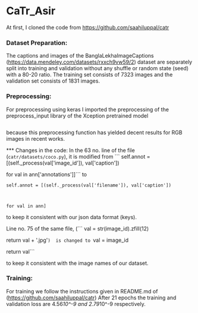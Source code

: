 # CaTr_Asir
At first, I cloned the code from https://github.com/saahiluppal/catr

### Dataset Preparation:
The captions and images of the BanglaLekhaImageCaptions (https://data.mendeley.com/datasets/rxxch9vw59/2) dataset are separately split into training and validation without any shuffle or random state (seed) with a 80-20 ratio. The training set consists of 7323 images and the validation set consists of 1831 images.

### Preprocessing:
For preprocessing using keras I imported the preprocessing of the 	preprocess_input library of the Xception pretrained model 
```from tensorflow.keras.applications.xception import preprocess_input
``` 
because this preprocessing function has yielded decent results for RGB images in recent works.

*** Changes in the code:
In the 63 no. line of the file (```catr/datasets/coco.py```), it is modified from ```
self.annot = [(self._process(val['image_id']), val['caption'])



for val in ann['annotations']]``` 
to 
```
self.annot = [(self._process(val['filename']), val['caption'])



for val in ann]
``` 
to keep it consistent with our json data format (keys).

Line no. 75 of the same file, 
(```
val = str(image_id).zfill(12)



return val + '.jpg'```) 
is changed to ```val = image_id

return val``` 

to keep it consistent with the image names of our dataset.

### Training:
For training we follow the instructions given in README.md of (https://github.com/saahiluppal/catr) 
After 21 epochs the training and validation loss are 4.56*10^-9 and 2.79*10^-9 respectively.

